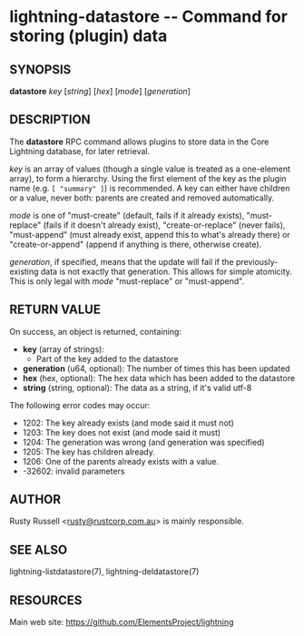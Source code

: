 lightning-datastore -- Command for storing (plugin) data
========================================================

SYNOPSIS
--------

**datastore** *key* [*string*] [*hex*] [*mode*] [*generation*]

DESCRIPTION
-----------

The **datastore** RPC command allows plugins to store data in the
Core Lightning database, for later retrieval.

*key* is an array of values (though a single value is treated as a
one-element array), to form a hierarchy.  Using the first element of
the key as the plugin name (e.g. `[ "summary" ]`) is recommended.
A key can either have children or a value, never both: parents are
created and removed automatically.

*mode* is one of "must-create" (default, fails if it already exists),
"must-replace" (fails if it doesn't already exist),
"create-or-replace" (never fails), "must-append" (must already exist,
append this to what's already there) or "create-or-append" (append if
anything is there, otherwise create).

*generation*, if specified, means that the update will fail if the
previously-existing data is not exactly that generation.  This allows
for simple atomicity.  This is only legal with *mode* "must-replace"
or "must-append".

RETURN VALUE
------------

[comment]: # (GENERATE-FROM-SCHEMA-START)
On success, an object is returned, containing:

- **key** (array of strings):
  - Part of the key added to the datastore
- **generation** (u64, optional): The number of times this has been updated
- **hex** (hex, optional): The hex data which has been added to the datastore
- **string** (string, optional): The data as a string, if it's valid utf-8

[comment]: # (GENERATE-FROM-SCHEMA-END)

The following error codes may occur:
- 1202: The key already exists (and mode said it must not)
- 1203: The key does not exist (and mode said it must)
- 1204: The generation was wrong (and generation was specified)
- 1205: The key has children already.
- 1206: One of the parents already exists with a value.
- -32602: invalid parameters

AUTHOR
------

Rusty Russell <<rusty@rustcorp.com.au>> is mainly responsible.

SEE ALSO
--------

lightning-listdatastore(7), lightning-deldatastore(7)

RESOURCES
---------

Main web site: <https://github.com/ElementsProject/lightning>

[comment]: # ( SHA256STAMP:36976b15cda1e013713b88f2411da5900b169d99c87ee30b5e8389e45a0df68a)
